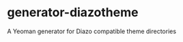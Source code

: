 generator-diazotheme
====================

A Yeoman generator for Diazo compatible theme directories

